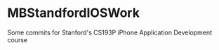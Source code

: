 MBStandfordIOSWork
==================

Some commits for Stanford's CS193P iPhone Application Development course